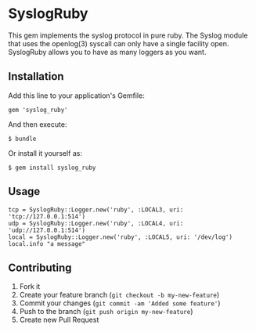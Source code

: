 # SyslogRuby

This gem implements the syslog protocol in pure ruby. The Syslog module that
uses the openlog(3) syscall can only have a single facility open. SyslogRuby
allows you to have as many loggers as you want.

## Installation

Add this line to your application's Gemfile:

    gem 'syslog_ruby'

And then execute:

    $ bundle

Or install it yourself as:

    $ gem install syslog_ruby

## Usage

    tcp = SyslogRuby::Logger.new('ruby', :LOCAL3, uri: 'tcp://127.0.0.1:514')
    udp = SyslogRuby::Logger.new('ruby', :LOCAL4, uri: 'udp://127.0.0.1:514')
    local = SyslogRuby::Logger.new('ruby', :LOCAL5, uri: '/dev/log')
    local.info "a message"

## Contributing

1. Fork it
2. Create your feature branch (`git checkout -b my-new-feature`)
3. Commit your changes (`git commit -am 'Added some feature'`)
4. Push to the branch (`git push origin my-new-feature`)
5. Create new Pull Request
